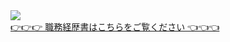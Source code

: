<div>
  <a href="https://github.com/anuraghazra/github-readme-stats">
    <img style="hight: 100%;" src="https://github-readme-stats.vercel.app/api?username=haru0101&count_private=true&show_icons=true" />
  </a>
</div>
<div><a href="https://findy-code.io/share_profiles/_fy8_yTOmw0sz" target="_blank" rel="noopener noreferrer">👉👉👉 職務経歴書はこちらをご覧ください 👈👈👈</a></div>
